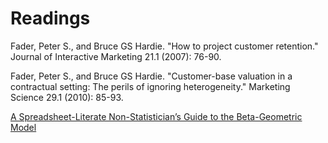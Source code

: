 # Readings

Fader, Peter S., and Bruce GS Hardie. "How to project customer retention." Journal of Interactive Marketing 21.1 (2007): 76-90.

Fader, Peter S., and Bruce GS Hardie. "Customer-base valuation in a contractual setting: The perils of ignoring heterogeneity." Marketing Science 29.1 (2010): 85-93.

[A Spreadsheet-Literate Non-Statistician’s Guide to the Beta-Geometric Model](http://www.brucehardie.com/notes/032/)

